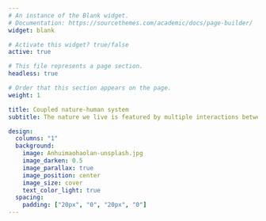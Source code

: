 ```yaml
---
# An instance of the Blank widget.
# Documentation: https://sourcethemes.com/academic/docs/page-builder/
widget: blank

# Activate this widget? true/false
active: true

# This file represents a page section.
headless: true

# Order that this section appears on the page.
weight: 1

title: Coupled nature-human system
subtitle: The nature we live is featured by multiple interactions between human components and natural components

design:
  columns: "1"
  background:
    image: Anhuimaohaolan-unsplash.jpg
    image_darken: 0.5
    image_parallax: true
    image_position: center
    image_size: cover
    text_color_light: true
  spacing:
    padding: ["20px", "0", "20px", "0"]
---
```


 <br> 
  <br> 
   <br> 
    <br> 
     <br> 
      <br> 
